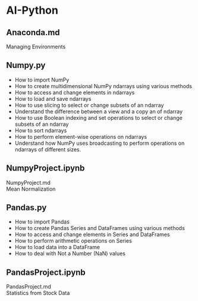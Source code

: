 
# AI-Python
## Anaconda.md
Managing Environments
## Numpy.py
- How to import NumPy
- How to create multidimensional NumPy ndarrays using various methods
- How to access and change elements in ndarrays
- How to load and save ndarrays
- How to use slicing to select or change subsets of an ndarray
- Understand the difference between a view and a copy an of ndarray
- How to use Boolean indexing and set operations to select or change subsets of an ndarray
- How to sort ndarrays
- How to perform element-wise operations on ndarrays
- Understand how NumPy uses broadcasting to perform operations on ndarrays of different sizes.
## NumpyProject.ipynb
NumpyProject.md  
Mean Normalization
## Pandas.py
- How to import Pandas
- How to create Pandas Series and DataFrames using various methods
- How to access and change elements in Series and DataFrames
- How to perform arithmetic operations on Series
- How to load data into a DataFrame
- How to deal with Not a Number (NaN) values
## PandasProject.ipynb
PandasProject.md  
Statistics from Stock Data


